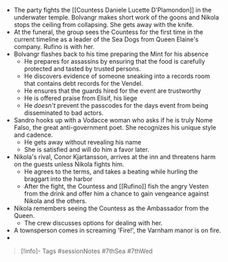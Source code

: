 - The party fights the [[Countess Daniele Lucette D'Plamondon]] in the underwater temple.  Bolvangr makes short work of the goons and Nikola stops the ceiling from collapsing.  She gets away with the knife.
- At the funeral, the group sees the Countess for the first time in the current timeline as a leader of the Sea Dogs from Queen Elaine's company.  Rufino is with her.
- Bolvangr flashes back to his time preparing the Mint for his absence
	- He prepares for assassins by ensuring that the food is carefully protected and tasted by trusted persons.
	- He discovers evidence of someone sneaking into a records room that contains debt records for the Vendel.
	- He ensures that the guards hired for the event are trustworthy
	- He is offered praise from Elisif, his liege
	- He *doesn't* prevent the passcodes for the days event from being disseminated to bad actors.
- Sandro hooks up with a Vodacce woman who asks if he is truly Nome Falso, the great anti-government poet.  She recognizes his unique style and cadence.
	- He gets away without revealing his name
	- She is satisfied and will do him a favor later.
- Nikola's rival, Conor Kjartansson, arrives at the inn and threatens harm on the guests unless Nikola fights him.
	- He agrees to the terms, and takes a beating while hurling the braggart into the harbor
	- After the fight, the Countess and [[Rufino]] fish the angry Vesten from the drink and offer him a chance to gain vengeance against Nikola and the others.
- Nikola remembers seeing the Countess as the Ambassador from the Queen.
	- The crew discusses options for dealing with her.
- A townsperson comes in screaming 'Fire!', the Varnham manor is on fire.
- 
> [!info]- Tags
> #sessionNotes  #7thSea #7thWed
